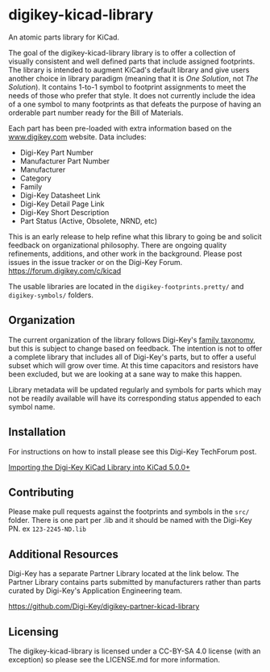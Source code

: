# digikey-kicad-library
An atomic parts library for KiCad.

The goal of the digikey-kicad-library library is to offer a collection of visually consistent and well defined parts that include assigned footprints.  The library is intended to augment KiCad's default library and give users another choice in library paradigm (meaning that it is *One Solution*, not *The Solution*).  It contains 1-to-1 symbol to footprint assignments to meet the needs of those who prefer that style.  It does not currently include the idea of a one symbol to many footprints as that defeats the purpose of having an orderable part number ready for the Bill of Materials.  

Each part has been pre-loaded with extra information based on the www.digikey.com website.  Data includes:

- Digi-Key Part Number
- Manufacturer Part Number
- Manufacturer
- Category
- Family
- Digi-Key Datasheet Link
- Digi-Key Detail Page Link
- Digi-Key Short Description
- Part Status (Active, Obsolete, NRND, etc)

This is an early release to help refine what this library to going be and solicit feedback on organizational philosophy. There are ongoing quality refinements, additions, and other work in the background.  Please post issues in the issue tracker or on the Digi-Key Forum. https://forum.digikey.com/c/kicad

The usable libraries are located in the `digikey-footprints.pretty/` and `digikey-symbols/` folders.  

## Organization
The current organization of the library follows Digi-Key's [family taxonomy](http://www.eewiki.net/display/Resources/Become+a+Digi-Key+Master#BecomeaDigi-KeyMaster-Digi-KeyTerminology), but this is subject to change based on feedback.  The intention is not to offer a complete library that includes all of Digi-Key's parts, but to offer a useful subset which will grow over time.  At this time capacitors and resistors have been excluded, but we are looking at a sane way to make this happen. 

Library metadata will be updated regularly and symbols for parts which may not be readily available will have its corresponding status appended to each symbol name.

## Installation
For instructions on how to install please see this Digi-Key TechForum post.

[Importing the Digi-Key KiCad Library into KiCad 5.0.0+](https://forum.digikey.com/t/importing-the-digi-key-kicad-library-into-kicad-5-0-0/4075)


## Contributing
Please make pull requests against the footprints and symbols in the `src/` folder.  There is one part per .lib and it should be named with the Digi-Key PN.  ex `123-2245-ND.lib`

## Additional Resources
Digi-Key has a separate Partner Library located at the link below.  The Partner Library contains parts submitted by manufacturers rather than parts curated by Digi-Key's Application Engineering team.  

https://github.com/Digi-Key/digikey-partner-kicad-library

## Licensing

The digikey-kicad-library is licensed under a CC-BY-SA 4.0 license (with an exception) so please see the LICENSE.md for more information.


